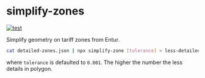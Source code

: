 # simplify-zones

[![test](https://github.com/mikaelbr/simplify-zones/actions/workflows/test.yml/badge.svg)](https://github.com/mikaelbr/simplify-zones/actions/workflows/test.yml)

Simplify geometry on tariff zones from Entur.

```sh
cat detailed-zones.json | npx simplify-zone [tolerance] > less-detailed-zones.json
```

where `tolerance` is defaulted to `0.001`. The higher the number the less details in polygon.
